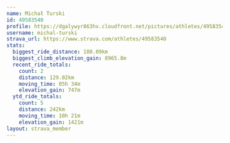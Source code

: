 ```yaml
---
name: Michał Turski
id: 49583540
profile: https://dgalywyr863hv.cloudfront.net/pictures/athletes/49583540/14729338/2/large.jpg
username: michal-turski
strava_url: https://www.strava.com/athletes/49583540
stats:
  biggest_ride_distance: 180.09km
  biggest_climb_elevation_gain: 8965.8m
  recent_ride_totals:
    count: 2
    distance: 129.02km
    moving_time: 05h 34m
    elevation_gain: 747m
  ytd_ride_totals:
    count: 5
    distance: 242km
    moving_time: 10h 21m
    elevation_gain: 1421m
layout: strava_member
--- 
```

